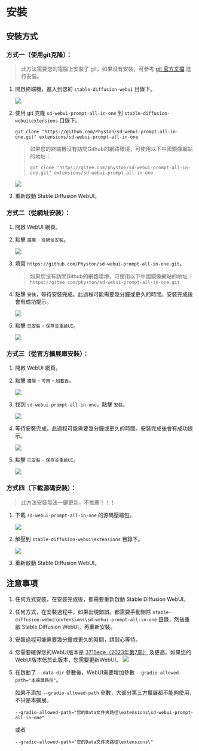 # 安裝

## 安裝方式

### 方式一（使用git克隆）：

> 此方法需要您的電腦上安裝了 git，如果沒有安裝，可參考 [git 官方文檔](https://git-scm.com/book/zh-tw/v2/開始-Git-安裝教學) 進行安裝。

1. 開啟終端機，進入到您的 `stable-diffusion-webui` 目錄下。

   ![](../assets/images/Installation/cd.png)

2. 使用 git 克隆 `sd-webui-prompt-all-in-one` 到 `stable-diffusion-webui\extensions` 目錄下。

    ```shell
    git clone "https://github.com/Physton/sd-webui-prompt-all-in-one.git" extensions/sd-webui-prompt-all-in-one
    ```

   > 如果您的終端機沒有訪問Github的網路環境，可使用以下中國鏡像網站的地址：
   > ```shell
    > git clone "https://gitee.com/physton/sd-webui-prompt-all-in-one.git" extensions/sd-webui-prompt-all-in-one
    > ```

   ![](../assets/images/Installation/clone.png)

3. 重新啟動 Stable Diffusion WebUI。

### 方式二（從網址安裝）：

1. 開啟 WebUI 網頁。

2. 點擊 `擴展` - `從網址安裝`。

   ![](../assets/images/Installation/from_url.png)

3. 填寫 `https://github.com/Physton/sd-webui-prompt-all-in-one.git`。

   > 如果您沒有訪問Github的網路環境，可使用以下中國鏡像網站的地址：
   > `https://gitee.com/physton/sd-webui-prompt-all-in-one.git`

4. 點擊 `安裝`，等待安裝完成。此過程可能需要幾分鐘或更久的時間。安裝完成後會有成功提示。

   ![](../assets/images/Installation/from_url_success.png)

5. 點擊 `已安裝` - `保存並重啟UI`。

   ![](../assets/images/Installation/restart.png)

### 方式三（從官方擴展庫安裝）：

1. 開啟 WebUI 網頁。

2. 點擊 `擴展` - `可用`  - `加載自`。

   ![](../assets/images/Installation/load_from.png)

3. 找到 `sd-webui-prompt-all-in-one`，點擊 `安裝`。

   ![](../assets/images/Installation/load_from_install.png)

4. 等待安裝完成。此過程可能需要幾分鐘或更久的時間。安裝完成後會有成功提示。

   ![](../assets/images/Installation/load_from_success.png)

5. 點擊 `已安裝` - `保存並重啟UI`。

   ![](../assets/images/Installation/restart.png)

### 方式四（下載源碼安裝）：

> 此方法安裝無法一鍵更新，不推薦！！！

1. 下載 `sd-webui-prompt-all-in-one` 的源碼壓縮包。

   ![](../assets/images/Installation/download.png)

2. 解壓到 `stable-diffusion-webui\extensions` 目錄下。

   ![](../assets/images/Installation/drop.png)

3. 重新啟動 Stable Diffusion WebUI。

## 注意事項

1. 任何方式安裝，在安裝完成後，都需要重新啟動 Stable Diffusion WebUI。

2. 任何方式，在安裝過程中，如果出現錯誤。都需要手動刪除 `stable-diffusion-webui\extensions\sd-webui-prompt-all-in-one`
   目錄，然後重啟 Stable Diffusion WebUI，再重新安裝。

3. 安裝過程可能需要幾分鐘或更久的時間，請耐心等待。

4. 您需要確保您的WebUI版本是 [3715ece（2023年第7周）](https://github.com/AUTOMATIC1111/stable-diffusion-webui/commit/3715ece)
及更高。如果您的WebUI版本低於此版本，您需要更新WebUI。
![](../assets/images/minimum_version_webui.png)

5. 在啟動了 `--data-dir` 參數後，WebUI需要增加參數 `--gradio-allowed-path="本擴展路徑"`。

   如果不添加 `--gradio-allowed-path` 參數，大部分第三方擴展都不能夠使用，不只是本擴展。

   `--gradio-allowed-path="您的Data文件夾路徑\extensions\sd-webui-prompt-all-in-one"`

   或者

   `--gradio-allowed-path="您的Data文件夾路徑\extensions\"`